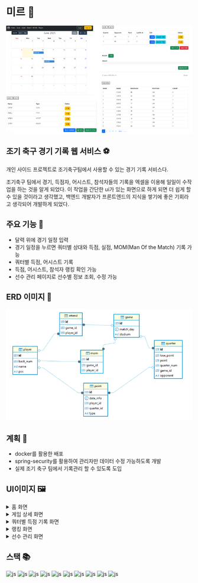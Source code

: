 # 미르 🐉

![img.png](img.png)

## 조기 축구 경기 기록 웹 서비스 ⚽

 개인 사이드 프로젝트로 조기축구팀에서 사용할 수 있는 경기 기록 서비스다.

 조기축구 팀에서 경기, 득점자, 어시스트, 참석자들의 기록을 엑셀을 이용해 일일이 수작업을 하는 것을 알게 되었다.
이 작업을 간단한 ui가 있는 화면으로 하게 되면 더 쉽게 할 수 있을 것이라고 생각했고, 백엔드 개발자가 프론트엔드의 지식을 쌓기에 좋은 기회라고 생각되어 개발하게 되었다.

[//]: # (## 배포)


## 주요 기능 🔨

* 달력 위에 경기 일정 입력
* 경기 일정을 누르면 쿼터별 상대와 득점, 실점, MOM(Man Of the Match) 기록 가능
* 쿼터별 득점, 어시스트 기록
* 득점, 어시스트, 참석자 랭킹 확인 가능
* 선수 관리 페이지로 선수별 정보 조회, 수정 가능

## ERD 이미지 📜
![img_1.png](img_1.png)

## 계획 📒
* docker를 활용한 배포
* spring-security를 활용하여 관리자만 데이터 수정 가능하도록 개발
* 실제 조기 축구 팀에서 기록관리 할 수 있도록 도입

## UI이미지 🖼️
<details>
<summary>홈 화면 </summary>
<div markdown="1">
 
![image](https://github.com/user-attachments/assets/0943d9a8-1d57-4265-a354-50944b4eda7d)
</div>
</details>

<details>
<summary>게임 상세 화면 </summary>
<div markdown="1">
 
![image](https://github.com/user-attachments/assets/ddb69906-e8f6-4631-ada7-4958c4eeb825)
</div>
</details>

<details>
<summary>쿼터별 득점 기록 화면 </summary>
<div markdown="1">
 
![image](https://github.com/user-attachments/assets/2345da2d-8f4b-4186-8dba-b5ba24e34b5c)
</div>
</details>

<details>
<summary>랭킹 화면 </summary>
<div markdown="1">
 
![image](https://github.com/user-attachments/assets/b74b96c4-4c49-4016-a66f-8aa5014da7a7)
</div>
</details>

<details>
<summary>선수 관리 화면 </summary>
<div markdown="1">
 
![image](https://github.com/user-attachments/assets/1aafd796-0147-47fe-b959-ac5b40d5f2b2)
</div>
</details>




## 스택 📚
![js](https://img.shields.io/badge/Java-ED8B00?style=for-the-badge&logo=openjdk&logoColor=white)
![js](https://img.shields.io/badge/Spring-6DB33F?style=for-the-badge&logo=spring&logoColor=white)
![js](https://img.shields.io/badge/MariaDB-003545?style=for-the-badge&logo=mariaDB&logoColor=white)
![js](https://img.shields.io/badge/docker-%230db7ed.svg?style=for-the-badge&logo=docker&logoColor=white)
![js](https://img.shields.io/badge/apachetomcat-F8DC75.svg?style=for-the-badge&logo=apachetomcat&logoColor=black)
![js](https://img.shields.io/badge/dotenv-ECD53F?style=for-the-badge&logo=dotenv&logoColor=white)
![js](https://img.shields.io/badge/thymeleaf-005F0F.svg?style=for-the-badge&logo=thymeleaf&logoColor=white)
![js](https://img.shields.io/badge/Bootstrap-563D7C?style=for-the-badge&logo=bootstrap&logoColor=white)
![js](https://img.shields.io/badge/HTML-239120?style=for-the-badge&logo=html5&logoColor=white)
![js](https://img.shields.io/badge/JavaScript-F7DF1E?style=for-the-badge&logo=JavaScript&logoColor=white)
